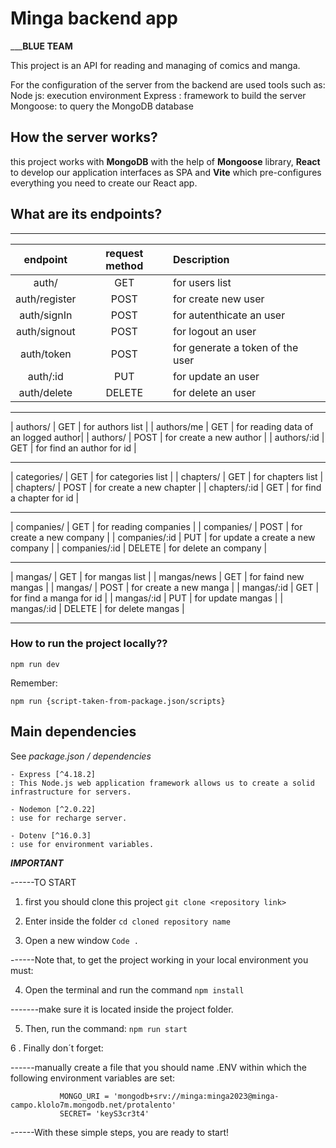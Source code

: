 # Minga backend app
_____________________BLUE TEAM__________________

This project is an API for reading and managing of comics and manga.

For the configuration of the server from the backend are used tools such as:   
Node js: execution environment
Express : framework to build the server
Mongoose: to query the MongoDB database

## How the server works?

this project works with **MongoDB** with the help of **Mongoose** library, **React** to develop our application interfaces as SPA and **Vite** which pre-configures everything you need to create our React app.

## What are its endpoints?
________________________________________________________________


| endpoint | request method | Description |
|  :----:  |  :----:  |    :---     |
| auth/         | GET     | for users list                      |
| auth/register | POST    | for create new user                 |
| auth/signIn   | POST    | for autenthicate an user            |
| auth/signout  | POST    | for logout an user                  |
| auth/token    | POST    | for generate a token of the user    |
| auth/:id      | PUT     | for update an user                  |
| auth/delete   | DELETE  | for delete an user                  |
________________________________________________________________
| authors/      | GET     | for authors list                    |
| authors/me    | GET     | for reading data of an logged author|
| authors/      | POST    | for create a new author             |
| authors/:id   | GET     | for find an author for id           |
_________________________________________________________________
| categories/   | GET     | for categories list                 |
| chapters/     | GET     | for chapters list                   |
| chapters/     | POST    | for create a new chapter            |
| chapters/:id  | GET     | for find a chapter for id           |
________________________________________________________________
| companies/    | GET     | for reading companies               |
| companies/    | POST    | for create a new company            |
| companies/:id | PUT     | for update a  create a new company  |
| companies/:id | DELETE  | for  delete an company              |
________________________________________________________________
| mangas/       | GET     | for mangas list                     |
| mangas/news   | GET     | for faind new mangas                |
| mangas/       | POST    | for create a new manga              |
| mangas/:id    | GET     | for find a manga for id             |
| mangas/:id    | PUT     | for update mangas                   |
| mangas/:id    | DELETE  | for delete mangas                   |
_________________________________________________________________

### How to run the project locally??

```npm run dev```

Remember:

```npm run {script-taken-from-package.json/scripts}```

## Main dependencies

See *package.json / dependencies*

    - Express [^4.18.2]
    : This Node.js web application framework allows us to create a solid infrastructure for servers.

    - Nodemon [^2.0.22]
    : use for recharge server.

    - Dotenv [^16.0.3]
    : use for environment variables.

___________________________________IMPORTANT___________________________________

------TO START
1. first you should clone this project
   ```git clone <repository link>```

2. Enter inside the folder
      ``` cd cloned repository name ```

3. Open a new window
         ```Code . ```


------Note that, to get the project working in your local environment you must:

4. Open the terminal and run the command
          ``` npm install ```

-------make sure it is located inside the project folder.

5. Then, run the command:
         ``` npm run start ```

6 . Finally don´t forget:

------manually create a file that you should name .ENV within which the following environment variables are set:

               MONGO_URI = 'mongodb+srv://minga:minga2023@minga-campo.klolo7m.mongodb.net/protalento'
               SECRET= 'keyS3cr3t4'

------With these simple steps, you are ready to start!
